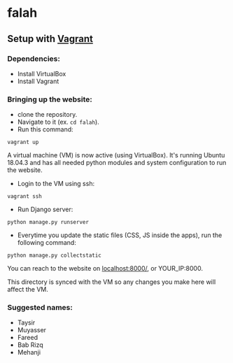 # falah

## Setup with [Vagrant](https://www.vagrantup.com/)

### Dependencies:
- Install VirtualBox
- Install Vagrant

### Bringing up the website:

- clone the repository.
- Navigate to it (ex. ```cd falah```).
- Run this command:
```
vagrant up
```

A virtual machine (VM) is now active (using VirtualBox). It's running Ubuntu 18.04.3 
and has all needed python modules and system configuration to run the website.

- Login to the VM using ssh:

```
vagrant ssh
```

- Run Django server:
  
```
python manage.py runserver
```

- Everytime you update the static files (CSS, JS inside the apps), run the 
following command:

```
python manage.py collectstatic
```

You can reach to the website on [localhost:8000/](localhost:8000/), or YOUR_IP:8000.

This directory is synced with the VM so any changes you make here will affect 
the VM.


### Suggested names:
- Taysir
- Muyasser
- Fareed
- Bab Rizq
- Mehanji
